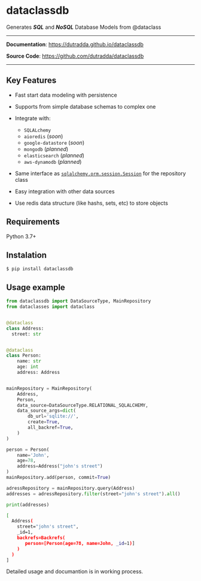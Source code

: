 # dataclassdb

Generates ***SQL*** and ***NoSQL*** Database Models from @dataclass

---

**Documentation**: <a href="https://dutradda.github.io/dataclassdb" target="_blank">https://dutradda.github.io/dataclassdb</a>

**Source Code**: <a href="https://github.com/dutradda/dataclassdb" target="_blank">https://github.com/dutradda/dataclassdb</a>

---


## Key Features

- Fast start data modeling with persistence

- Supports from simple database schemas to complex one

- Integrate with:
    + `SQLALchemy`
    + `aioredis` (*soon*)
    + `google-datastore` (*soon*)
    + `mongodb` (*planned*)
    + `elasticsearch` (*planned*)
    + `aws-dynamodb` (*planned*)

- Same interface as [`sqlalchemy.orm.session.Session`](https://docs.sqlalchemy.org/en/13/orm/session_api.html#sqlalchemy.orm.session.Session) for the repository class

- Easy integration with other data sources

- Use redis data structure (like hashs, sets, etc) to store objects


## Requirements

Python 3.7+


## Instalation

```
$ pip install dataclassdb 
```


## Usage example

```python
from dataclassdb import DataSourceType, MainRepository
from dataclasses import dataclass


@dataclass
class Address:
  street: str


@dataclass
class Person:
    name: str
    age: int
    address: Address


mainRepository = MainRepository(
    Address,
    Person,
    data_source=DataSourceType.RELATIONAL_SQLALCHEMY,
    data_source_args=dict(
        db_url='sqlite://',
        create=True,
        all_backref=True,
    )
)

person = Person(
    name='John',
    age=78,
    address=Address("john's street")
)
mainRepository.add(person, commit=True)

adressRepository = mainRepository.query(Address)
addresses = adressRepository.filter(street="john's street").all()

print(addresses)
```

```bash
[
  Address(
    street="john's street",
    _id=1,
    backrefs=Backrefs(
       person=[Person(age=78, name=John, _id=1)]
    )
  )
]
```

Detailed usage and documantion is in working process.
